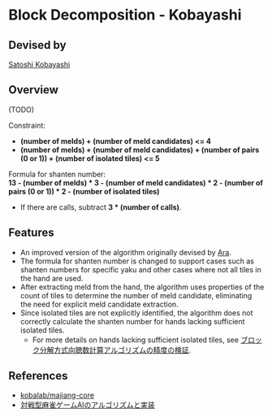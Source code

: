 # Block Decomposition - Kobayashi

## Devised by

[Satoshi Kobayashi](https://github.com/kobalab)

## Overview

(TODO)

Constraint:

- **(number of melds) + (number of meld candidates) <= 4**
- **(number of melds) + (number of meld candidates) + (number of pairs (0 or 1)) + (number of isolated tiles) <= 5**

Formula for shanten number:  
**13 - (number of melds) * 3 - (number of meld candidates) * 2 - (number of pairs (0 or 1)) * 2 - (number of isolated tiles)**

- If there are calls, subtract **3 * (number of calls)**.

## Features

- An improved version of the algorithm originally devised by [Ara](https://mahjong.ara.black/intro/selfintro.htm).
- The formula for shanten number is changed to support cases such as shanten numbers for specific yaku and other cases where not all tiles in the hand are used.
- After extracting meld from the hand, the algorithm uses properties of the count of tiles to determine the number of meld candidate, eliminating the need for explicit meld candidate extraction.
- Since isolated tiles are not explicitly identified, the algorithm does not correctly calculate the shanten number for hands lacking sufficient isolated tiles.
  - For more details on hands lacking sufficient isolated tiles, see [ブロック分解方式向聴数計算アルゴリズムの精度の検証](https://zenn.dev/tomohxx/articles/aecace4e3a3bc1).

## References

- [kobalab/majiang-core](https://github.com/kobalab/majiang-core)
- [対戦型麻雀ゲームAIのアルゴリズムと実装](https://www.amazon.co.jp/dp/4798067881)
